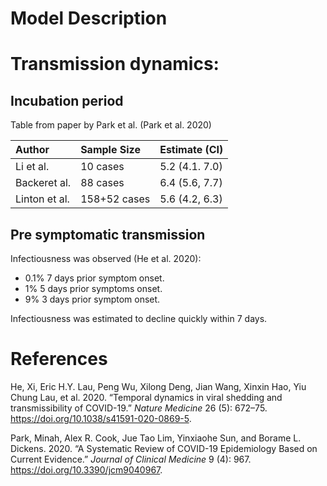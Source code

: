Model Description
================

# Transmission dynamics:

## Incubation period

Table from paper by Park et al. (Park et al. 2020)

| Author        | Sample Size  | Estimate (CI)  |
| :------------ | :----------- | :------------- |
| Li et al.     | 10 cases     | 5.2 (4.1. 7.0) |
| Backeret al.  | 88 cases     | 6.4 (5.6, 7.7) |
| Linton et al. | 158+52 cases | 5.6 (4.2, 6.3) |

## Pre symptomatic transmission

Infectiousness was observed (He et al. 2020):

  - 0.1% 7 days prior symptom onset.  
  - 1% 5 days prior symptoms onset.  
  - 9% 3 days prior symptom onset.

Infectiousness was estimated to decline quickly within 7 days.

# References

<div id="refs" class="references">

<div id="ref-He2020">

He, Xi, Eric H.Y. Lau, Peng Wu, Xilong Deng, Jian Wang, Xinxin Hao, Yiu
Chung Lau, et al. 2020. “Temporal dynamics in viral shedding and
transmissibility of COVID-19.” *Nature Medicine* 26 (5): 672–75.
<https://doi.org/10.1038/s41591-020-0869-5>.

</div>

<div id="ref-Park2020">

Park, Minah, Alex R. Cook, Jue Tao Lim, Yinxiaohe Sun, and Borame L.
Dickens. 2020. “A Systematic Review of COVID-19 Epidemiology Based on
Current Evidence.” *Journal of Clinical Medicine* 9 (4): 967.
<https://doi.org/10.3390/jcm9040967>.

</div>

</div>
